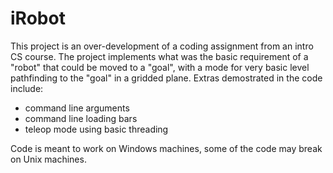 # iRobot
 
This project is an over-development of a coding assignment from an intro CS course. The project implements what was the basic requirement of a "robot" that could be moved to a "goal", with a mode for very basic level pathfinding to the "goal" in a gridded plane. Extras demostrated in the code include:

* command line arguments
* command line loading bars
* teleop mode using basic threading

Code is meant to work on Windows machines, some of the code may break on Unix machines.
